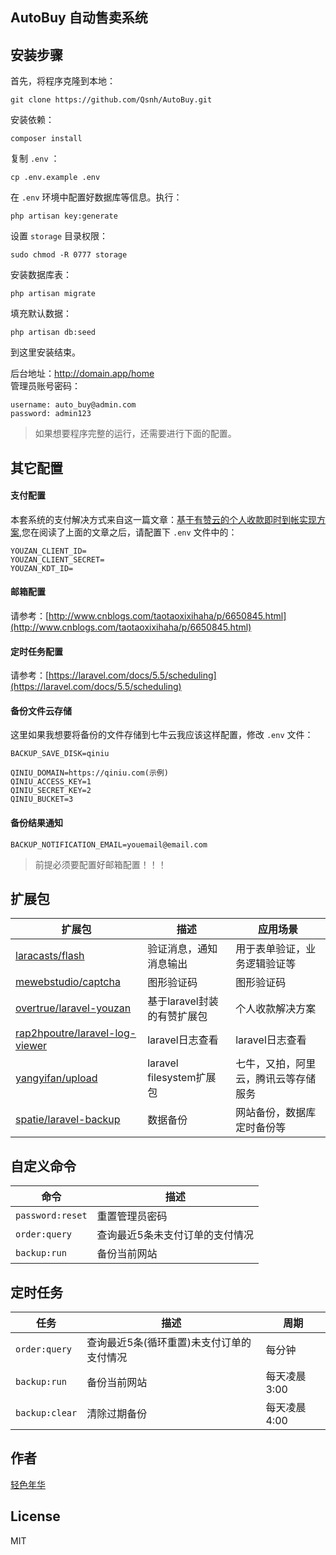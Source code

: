 ## AutoBuy 自动售卖系统

## 安装步骤

首先，将程序克隆到本地：

```
git clone https://github.com/Qsnh/AutoBuy.git
```

安装依赖：

```
composer install
```

复制 `.env` ：

```
cp .env.example .env
```

在 `.env` 环境中配置好数据库等信息。执行：

```
php artisan key:generate
```

设置 `storage` 目录权限：

```
sudo chmod -R 0777 storage
```

安装数据库表：

```
php artisan migrate
```

填充默认数据：

```
php artisan db:seed
```

到这里安装结束。
  
后台地址：http://domain.app/home  
管理员账号密码：  

```
username: auto_buy@admin.com
password: admin123
```

> 如果想要程序完整的运行，还需要进行下面的配置。

## 其它配置

#### 支付配置 

本套系统的支付解决方式来自这一篇文章：[基于有赞云的个人收款即时到帐实现方案](https://laravel-china.org/articles/7014/real-time-account-implementation-scheme-based-on-personal-receipts-with-praise-clouds),您在阅读了上面的文章之后，请配置下 `.env` 文件中的：

```
YOUZAN_CLIENT_ID=
YOUZAN_CLIENT_SECRET=
YOUZAN_KDT_ID=
```

#### 邮箱配置

请参考：[http://www.cnblogs.com/taotaoxixihaha/p/6650845.html](http://www.cnblogs.com/taotaoxixihaha/p/6650845.html)

#### 定时任务配置

请参考：[https://laravel.com/docs/5.5/scheduling](https://laravel.com/docs/5.5/scheduling)

#### 备份文件云存储

这里如果我想要将备份的文件存储到七牛云我应该这样配置，修改 `.env` 文件：

```
BACKUP_SAVE_DISK=qiniu

QINIU_DOMAIN=https://qiniu.com(示例)
QINIU_ACCESS_KEY=1
QINIU_SECRET_KEY=2
QINIU_BUCKET=3
```

#### 备份结果通知

```
BACKUP_NOTIFICATION_EMAIL=youemail@email.com
```

> 前提必须要配置好邮箱配置！！！

## 扩展包

| 扩展包 | 描述 | 应用场景 |
| --- | --- | --- |
| [laracasts/flash](https://github.com/laracasts/flash) | 验证消息，通知消息输出 | 用于表单验证，业务逻辑验证等 |
| [mewebstudio/captcha](https://github.com/mewebstudio/captcha) | 图形验证码 | 图形验证码 |
| [overtrue/laravel-youzan](https://github.com/overtrue/laravel-youzan) | 基于laravel封装的有赞扩展包 | 个人收款解决方案 |
| [rap2hpoutre/laravel-log-viewer](https://github.com/rap2hpoutre/laravel-log-viewer) | laravel日志查看 | laravel日志查看 |
| [yangyifan/upload](https://github.com/yangyifan/upload) | laravel filesystem扩展包 | 七牛，又拍，阿里云，腾讯云等存储服务 |
| [spatie/laravel-backup](https://github.com/spatie/laravel-backup) | 数据备份 | 网站备份，数据库定时备份等 |

## 自定义命令

| 命令 | 描述 |
| --- | --- |
| `password:reset` | 重置管理员密码 |
| `order:query` | 查询最近5条未支付订单的支付情况 |
| `backup:run` | 备份当前网站 |

## 定时任务

| 任务 | 描述 | 周期 |
| --- | --- | --- |
| `order:query` | 查询最近5条(循环重置)未支付订单的支付情况 | 每分钟 |
| `backup:run` | 备份当前网站 | 每天凌晨3:00 |
| `backup:clear` | 清除过期备份 | 每天凌晨4:00 |


## 作者

[轻色年华](https://github.com/Qsnh)

## License

MIT

